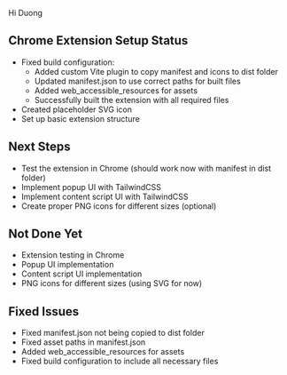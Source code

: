 Hi Duong

## Chrome Extension Setup Status
- Fixed build configuration:
  - Added custom Vite plugin to copy manifest and icons to dist folder
  - Updated manifest.json to use correct paths for built files
  - Added web_accessible_resources for assets
  - Successfully built the extension with all required files
- Created placeholder SVG icon
- Set up basic extension structure

## Next Steps
- Test the extension in Chrome (should work now with manifest in dist folder)
- Implement popup UI with TailwindCSS
- Implement content script UI with TailwindCSS
- Create proper PNG icons for different sizes (optional)

## Not Done Yet
- Extension testing in Chrome
- Popup UI implementation
- Content script UI implementation
- PNG icons for different sizes (using SVG for now)

## Fixed Issues
- Fixed manifest.json not being copied to dist folder
- Fixed asset paths in manifest.json
- Added web_accessible_resources for assets
- Fixed build configuration to include all necessary files 